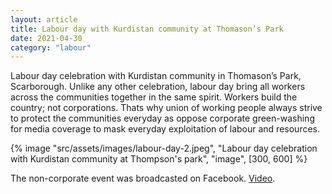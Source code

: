 ```yaml
---
layout: article
title: Labour day with Kurdistan community at Thomason’s Park
date: 2021-04-30
category: "labour"
---
```


Labour day celebration with Kurdistan community in Thomason’s Park, Scarborough. Unlike any other celebration, labour day bring all workers across the communities together in the same spirit. Workers build the country; not corporations. Thats why union of working people always strive to protect the communities everyday as oppose corporate green-washing for media coverage to mask everyday exploitation of labour and resources.

<!-- excerpt -->

{% image "src/assets/images/labour-day-2.jpeg", "Labour day celebration with Kurdistan community at Thompson's park", "image", [300, 600] %}

The non-corporate event was broadcasted on Facebook. [Video](https://www.facebook.com/RadioPeshang2012/videos/694608471851267/).
